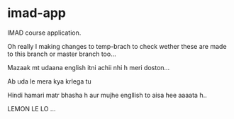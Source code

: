 # imad-app

IMAD course application.


Oh really I making changes to temp-brach to check wether these are made to this branch or master branch too...

Mazaak mt udaana english itni achii nhi h meri doston...


Ab uda le mera kya krlega tu

Hindi hamari matr bhasha h aur mujhe engllish to aisa hee aaaata h..


LEMON LE LO ...

